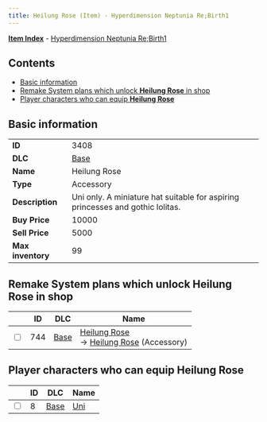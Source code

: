 ```yaml
---
title: Heilung Rose (Item) - Hyperdimension Neptunia Re;Birth1
---
```


[**Item Index**](/neptunia/rb1/item/index.html) - [Hyperdimension Neptunia Re;Birth1](/neptunia/rb1)

## Contents

- [Basic information](#basic-information)
- [Remake System plans which unlock **Heilung Rose** in shop](#remake-system-plans-which-unlock-heilung-rose-in-shop)
- [Player characters who can equip **Heilung Rose**](#player-characters-who-can-equip-heilung-rose)

## Basic information

|   |   |
| -- | -- |
| **ID** | 3408 |
| **DLC** | [Base](/neptunia/rb1/dlc/1-base.html) |
| **Name** | Heilung Rose |
| **Type** | Accessory |
| **Description** | Uni only. A miniature hat suitable for aspiring princesses and gothic lolitas. |
| **Buy Price** | 10000 |
| **Sell Price** | 5000 |
| **Max inventory** | 99 |


## Remake System plans which unlock **Heilung Rose** in shop

|    | ID | DLC | Name |
| -- | -- | --- | ---- |
| <input type="checkbox" id="rb1-remake-1-744" class="trackbox" /> | 744 | [Base](/neptunia/rb1/dlc/1-base.html) | [Heilung Rose](/neptunia/rb1/remake/1-744-heilung-rose.html)<br /> → [Heilung Rose](/neptunia/rb1/item/1-3408-heilung-rose.html) (Accessory) |


## Player characters who can equip **Heilung Rose**

|    | ID | DLC | Name |
| -- | -- | --- | ---- |
| <input type="checkbox" id="rb1-player-1-8" class="trackbox" /> | 8 | [Base](/neptunia/rb1/dlc/1-base.html) | [Uni](/neptunia/rb1/player/1-8-uni.html) |
